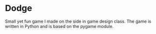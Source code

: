 # Dodge
Small yet fun game I made on the side in game design class. The game is written in Python and is based on the pygame module.
